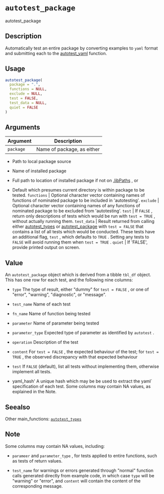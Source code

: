 # `autotest_package`

autotest_package


## Description

Automatically test an entire package by converting examples to `yaml` format
 and submitting each to the [autotest_yaml](#autotestyaml) function.


## Usage

```r
autotest_package(
  package = ".",
  functions = NULL,
  exclude = NULL,
  test = FALSE,
  test_data = NULL,
  quiet = FALSE
)
```


## Arguments

Argument      |Description
------------- |----------------
`package`     |     Name of package, as either  

*  Path to local package source 

*  Name of installed package 

*  Full path to location of installed package if not on [.libPaths](#.libpaths) , or 

*  Default which presumes current directory is within package to be tested.
`functions`     |     Optional character vector containing names of functions of nominated package to be included in 'autotesting'.
`exclude`     |     Optional character vector containing names of any functions of nominated package to be excluded from 'autotesting'.
`test`     |     If `FALSE` , return only descriptions of tests which would be run with `test = TRUE` , without actually running them.
`test_data`     |     Result returned from calling either [autotest_types](#autotesttypes) or [autotest_package](#autotestpackage) with `test = FALSE` that contains a list of all tests which would be conducted. These tests have an additional flag, `test` , which defaults to `TRUE` . Setting any tests to `FALSE` will avoid running them when `test = TRUE` .
`quiet`     |     If 'FALSE', provide printed output on screen.


## Value

An `autotest_package` object which is derived from a tibble 
 `tbl_df` object. This has one row for each test, and the following nine
 columns:
  

*   `type` The type of result, either "dummy" for `test = FALSE` , or one of "error", "warning", "diagnostic", or "message". 

*   `test_name` Name of each test 

*   `fn_name` Name of function being tested 

*   `parameter` Name of parameter being tested 

*   `parameter_type` Expected type of parameter as identified by `autotest` . 

*   `operation` Description of the test 

*   `content` For `test = FALSE` , the expected behaviour of the test; for `test = TRUE` , the observed discrepancy with that expected behaviour 

*   `test` If `FALSE` (default), list all tests without implementing them, otherwise implement all tests. 

*   yaml_hash' A unique hash which may be be used to extract the  yaml` specification of each test. 
 Some columns may contain NA values, as explained in the Note.


## Seealso

Other main_functions:
 [`autotest_types`](#autotesttypes)


## Note

Some columns may contain NA values, including:
  

*   `parameer` and `parameter_type` , for tests applied to entire functions, such as tests of return values. 

*   `test_name` for warnings or errors generated through "normal" function calls generated directly from example code, in which case `type`  will be "warning" or "error", and `content` will contain the content of the corresponding message.


